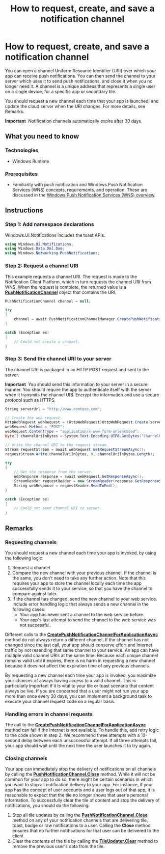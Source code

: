 ﻿---
title: How to request, create, and save a notification channel 
description: How to request, create, and save a notification channel
ms.topic: article
ms:assetid: 6C35026D-B162-45a6-8CCB-C2D999E95CEE
ms:mtpsurl: https://msdn.microsoft.com/library/Hh868221(v=Win.10)
ms:contentKeyID: 45725025
ms.date: 10/06/2021
mtps_version: v=Win.10
dev_langs:
- csharp
---

# How to request, create, and save a notification channel 

You can open a channel Uniform Resource Identifier (URI) over which your app can receive push notifications. You can then send the channel to your server which uses it to send push notifications, and close it when you no longer need it. A channel is a unique address that represents a single user on a single device, for a specific app or secondary tile.

You should request a new channel each time that your app is launched, and update the cloud server when the URI changes. For more details, see Remarks.

**Important**  Notification channels automatically expire after 30 days.

## What you need to know

### Technologies

- Windows Runtime

### Prerequisites

- Familiarity with push notification and Windows Push Notification Services (WNS) concepts, requirements, and operation. These are discussed in the [Windows Push Notification Services (WNS) overview](.\windows-push-notification-services--wns--overview.md).

## Instructions

### Step 1: Add namespace declarations

Windows.UI.Notifications includes the toast APIs.

``` csharp
using Windows.UI.Notifications;
using Windows.Data.Xml.Dom;
using Windows.Networking.PushNotifications;
```

### Step 2: Request a channel URI

This example requests a channel URI. The request is made to the Notification Client Platform, which in turn requests the channel URI from WNS. When the request is complete, the returned value is a [**PushNotificationChannel**](https://msdn.microsoft.com/library/BR241283) object that contains the URI.

``` csharp
PushNotificationChannel channel = null;

try
{
    channel = await PushNotificationChannelManager.CreatePushNotificationChannelForApplicationAsync();
}

catch (Exception ex)
{ 
    // Could not create a channel. 
}
```

### Step 3: Send the channel URI to your server

The channel URI is packaged in an HTTP POST request and sent to the server.

**Important**  You should send this information to your server in a secure manner. You should require the app to authenticate itself with the server when it transmits the channel URI. Encrypt the information and use a secure protocol such as HTTPS.

``` csharp
String serverUrl = "http://www.contoso.com";

// Create the web request.
HttpWebRequest webRequest = (HttpWebRequest)HttpWebRequest.Create(serverUrl);
webRequest.Method = "POST";
webRequest.ContentType = "application/x-www-form-urlencoded";
byte[] channelUriInBytes = System.Text.Encoding.UTF8.GetBytes("ChannelUri=" + channel.Uri);

// Write the channel URI to the request stream.
Stream requestStream = await webRequest.GetRequestStreamAsync();
requestStream.Write(channelUriInBytes, 0, channelUriInBytes.Length);

try
{
    // Get the response from the server.
    WebResponse response = await webRequest.GetResponseAsync();
    StreamReader requestReader = new StreamReader(response.GetResponseStream());
    String webResponse = requestReader.ReadToEnd();
}

catch (Exception ex)
{
    // Could not send channel URI to server.
}
```

## Remarks

### Requesting channels

You should request a new channel each time your app is invoked, by using the following logic:

1. Request a channel.
2. Compare the new channel with your previous channel. If the channel is the same, you don't need to take any further action. Note that this requires your app to store the channel locally each time the app successfully sends it to your service, so that you have the channel to compare against later.
3. If the channel has changed, send the new channel to your web service. Include error handling logic that always sends a new channel in the following cases:
      - Your app has never sent a channel to the web service before.
      - Your app's last attempt to send the channel to the web service was not successful.

Different calls to the [**CreatePushNotificationChannelForApplicationAsync**](https://msdn.microsoft.com/library/BR241285) method do not always return a different channel. If the channel has not changed since the last call, your app should conserve effort and Internet traffic by not resending that same channel to your service. An app can have multiple valid channel URIs at the same time. Because each unique channel remains valid until it expires, there is no harm in requesting a new channel because it does not affect the expiration time of any previous channels.

By requesting a new channel each time your app is invoked, you maximize your chances of always having access to a valid channel. This is particularly important if it is vital to your tile or toast scenario that content always be live. If you are concerned that a user might not run your app more than once every 30 days, you can implement a background task to execute your channel request code on a regular basis.

### Handling errors in channel requests

The call to the [**CreatePushNotificationChannelForApplicationAsync**](https://msdn.microsoft.com/library/BR241285) method can fail if the Internet is not available. To handle this, add retry logic to the code shown in step 2. We recommend three attempts with a 10-second delay between each unsuccessful attempt. If all three attempts fail, your app should wait until the next time the user launches it to try again.

### Closing channels

Your app can immediately stop the delivery of notifications on all channels by calling the [**PushNotificationChannel.Close**](https://msdn.microsoft.com/library/BR241289) method. While it will not be common for your app to do so, there might be certain scenarios in which you want to stop all notification delivery to your app. For instance, if your app has the concept of user accounts and a user logs out of that app, it is reasonable to expect that the tile no longer shows that user's personal information. To successfully clear the tile of content and stop the delivery of notifications, you should do the following:

1. Stop all tile updates by calling the [**PushNotificationChannel.Close**](https://msdn.microsoft.com/library/BR241289) method on any of your notification channels that are delivering tile, toast, badge or raw notifications to a user. Calling the **Close** method ensures that no further notifications for that user can be delivered to the client.
2. Clear the contents of the tile by calling the [**TileUpdater.Clear**](https://msdn.microsoft.com/library/BR208629) method to remove the previous user's data from the tile.
